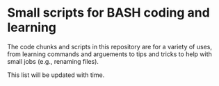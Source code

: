 # Small scripts for BASH coding and learning
The code chunks and scripts in this repository are for a variety of uses, from learning commands and arguements to tips and tricks to help with small jobs (e.g., renaming files).

This list will be updated with time.
